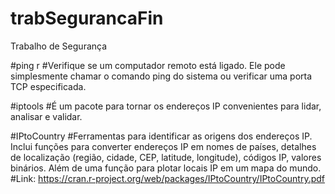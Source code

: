# trabSegurancaFin
Trabalho de Segurança

#ping r
#Verifique se um computador remoto está ligado. Ele pode simplesmente chamar o comando ping do sistema ou verificar uma porta TCP especificada.

#iptools 
#É um pacote para tornar os endereços IP convenientes para lidar, analisar e validar.

#IPtoCountry
#Ferramentas para identificar as origens dos endereços IP. Inclui funções para converter endereços IP em nomes de países, detalhes de localização (região, cidade, CEP, latitude, longitude), códigos IP, valores binários. Além de uma função para plotar locais IP em um mapa do mundo.
#Link: https://cran.r-project.org/web/packages/IPtoCountry/IPtoCountry.pdf
